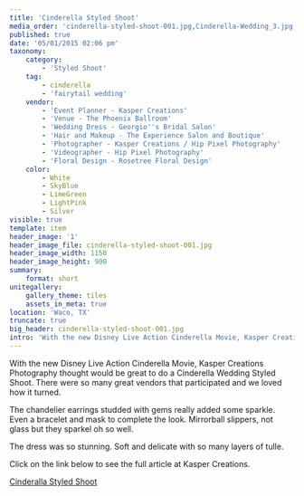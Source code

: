 ```yaml
---
title: 'Cinderella Styled Shoot'
media_order: 'cinderella-styled-shoot-001.jpg,Cinderella-Wedding_3.jpg,Cinderella-Wedding_2.jpg,Cinderella-Wedding_4.jpg,Cinderella-Wedding_5.jpg,Cinderella-Wedding_6.jpg,Cinderella-Wedding_7.jpg,Cinderella-Wedding_8.jpg,Cinderella-Wedding_9.jpg,Cinderella-Wedding_10.jpg'
published: true
date: '05/01/2015 02:06 pm'
taxonomy:
    category:
        - 'Styled Shoot'
    tag:
        - cinderella
        - 'fairytail wedding'
    vendor:
        - 'Event Planner - Kasper Creations'
        - 'Venue - The Phoenix Ballroom'
        - 'Wedding Dress - Georgio''s Bridal Salon'
        - 'Hair and Makeup - The Experience Salon and Boutique'
        - 'Photographer - Kasper Creations / Hip Pixel Photography'
        - 'Videographer - Hip Pixel Photography'
        - 'Floral Design - Rosetree Floral Design'
    color:
        - White
        - SkyBlue
        - LimeGreen
        - LightPink
        - Silver
visible: true
template: item
header_image: '1'
header_image_file: cinderella-styled-shoot-001.jpg
header_image_width: 1150
header_image_height: 900
summary:
    format: short
unitegallery:
    gallery_theme: tiles
    assets_in_meta: true
location: 'Waco, TX'
truncate: true
big_header: cinderella-styled-shoot-001.jpg
intro: 'With the new Disney Live Action Cinderella Movie, Kasper Creations Photography thought would be great to do a Cinderella Wedding Styled Shoot.'
---
```


With the new Disney Live Action Cinderella Movie, Kasper Creations Photography thought would be great to do a Cinderella Wedding Styled Shoot. There were so many great vendors that participated and we loved how it turned.

The chandelier earrings studded with gems really added some sparkle. Even a bracelet and mask to complete the look. Mirrorball slippers, not glass but they sparkel oh so well.

The dress was so stunning. Soft and delicate with so many layers of tulle.

Click on the link below to see the full article at Kasper Creations.

[Cinderalla Styled Shoot](http://kasper-creations.com/cinderella-wedding-styled-shoot/)

